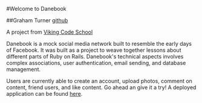 #Welcome to Danebook

##Graham Turner [github](https://github.com/tgturner/assignment_danebook_goes_live)

A project from [Viking Code School](http://vikingcodeschool.com)

Danebook is a mock social media network built to resemble the early days of Facebook. It was built as a project to weave together lessons about different parts of Ruby on Rails. Danebook's technical aspects involves complex associations, user authentication, email sending, and database management.

Users are currently able to create an account, upload photos, comment on content, friend users, and like content. Go ahead an give it a try! A deployed application can be found [here](https://dry-basin-70811.herokuapp.com/).
